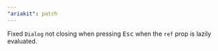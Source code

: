 ```yaml
---
"ariakit": patch
---
```


Fixed `Dialog` not closing when pressing <kbd>Esc</kbd> when the `ref` prop is lazily evaluated.

